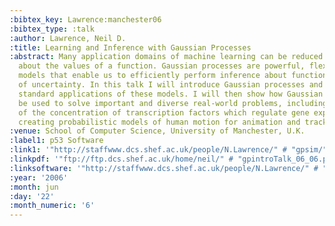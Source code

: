 ```yaml
---
:bibtex_key: Lawrence:manchester06
:bibtex_type: :talk
:author: Lawrence, Neil D.
:title: Learning and Inference with Gaussian Processes
:abstract: Many application domains of machine learning can be reduced to inference
  about the values of a function. Gaussian processes are powerful, flexible, probabilistic
  models that enable us to efficiently perform inference about functions in the presence
  of uncertainty. In this talk I will introduce Gaussian processes and review a few
  standard applications of these models. I will then show how Gaussian processes can
  be used to solve important and diverse real-world problems, including inference
  of the concentration of transcription factors which regulate gene expression and
  creating probabilistic models of human motion for animation and tracking.
:venue: School of Computer Science, University of Manchester, U.K.
:label1: p53 Software
:link1: '"http://staffwww.dcs.shef.ac.uk/people/N.Lawrence/" # "gpsim/"'
:linkpdf: '"ftp://ftp.dcs.shef.ac.uk/home/neil/" # "gpintroTalk_06_06.pdf"'
:linksoftware: '"http://staffwww.dcs.shef.ac.uk/people/N.Lawrence/" # "oxford/"'
:year: '2006'
:month: jun
:day: '22'
:month_numeric: '6'
---
```

